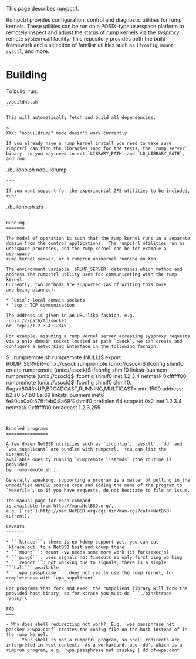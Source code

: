 This page describes [rumpctrl](http://repo.rumpkernel.org/rumpctrl).

Rumpctrl provides configuration, control and diagnostic utilities for
rump kernels.  These utilities can be run on a POSIX-type userspace
platform to remotely inspect and adjust the status of rump kernels via
the _sysproxy_ remote system call facility.  This repository provides
both the build framework and a selection of familiar utilities such as
`ifconfig`, `mount`, `sysctl`, and more.


Building
========

To build, run: 
````
./buildnb.sh
```

This will automatically fetch and build all dependencies.

<--
XXX: "nobuildrump" mode doesn't work currently

If you already have a rump kernel install you need to make sure rumpctrl can find the libraries (and for the tests, the `rump_server` binary, so you may need to set `LIBRARY_PATH` and `LD_LIBRARY_PATH`, and run:
````
./buildnb.sh nobuildrump
```
-->

If you want support for the experimental ZFS utilities to be included, run:

```
./buildnb.sh zfs
```

Running
=======

The model of operation is such that the rump kernel runs in a separate
domain from the control applications.  The rumpctrl utilities run as
userspace processes, and the rump kernel can be for example a userspace
rump kernel server, or a rumprun unikernel running on Xen.

The environment variable `$RUMP_SERVER` determines which method and
address the rumpctrl utility uses for communicating with the rump kernel.
Currently, two methods are supported (as of writing this more
are being planned):

* `unix`: local domain sockets
* `tcp`: TCP communication

The address is given in an URL-like fashion, e.g. `unix:///path/to/socket`
or `tcp://1.2.3.4:12345`.

For example, assuming a rump kernel server accepting sysproxy requests
via a unix domain socket located at path `csock`, we can create and
configure a networking interface in the following fashion:

```
$ . rumpremote.sh
rumpremote (NULL)$ export RUMP_SERVER=unix://csock
rumpremote (unix://csock)$ ifconfig shmif0 create
rumpremote (unix://csock)$ ifconfig shmif0 linkstr busmem
rumpremote (unix://csock)$ ifconfig shmif0 inet 1.2.3.4 netmask 0xffffff00
rumpremote (unix://csock)$ ifconfig shmif0
shmif0: flags=8043<UP,BROADCAST,RUNNING,MULTICAST> mtu 1500
	address: b2:a0:57:b0:8a:69
	linkstr: busmem
	inet6 fe80::b0a0:57ff:feb0:8a69%shmif0 prefixlen 64 scopeid 0x2
	inet 1.2.3.4 netmask 0xffffff00 broadcast 1.2.3.255
```


Bundled programs
================

A few dozen NetBSD utilities such as `ifconfig`, `sysctl`, `dd` and
`wpa_supplicant` are bundled with rumpctrl.  You can list the currently
available ones by running `rumpremote_listcmds` (the routine is provided
by `rumpremote.sh`).

Generally speaking, supporting a program is a matter of pulling in the
unmodified NetBSD source code and adding the name of the program to
`Makefile`, so if you have requests, do not hesitate to file an issue.

The manual page for each command
is available from http://man.NetBSD.org/,
e.g. [`cat`](http://man.NetBSD.org/cgi-bin/man-cgi?cat++NetBSD-current).

Caveats
-------

* ```ktrace```: there is no kdump support yet. you can cat `ktrace.out` to a NetBSD host and kdump there
* ```mount```: mount -vv needs some more work (it fork+exec's)
* ```ping6```: uses signals not timeouts so only first ping working
* ```reboot```: not working due to signals; there is a simple ```halt``` available.
* ```wpa_passphrase```: does not really use the rump kernel, for completeness with `wpa_supplicant`

For programs that fork and exec, the rumpclient library will fork the provided host binary, so for ktrace you must do ```./bin/ktrace ./bin/ls```.

FAQ
===

- Why does shell redirecting not work?  E.g. `wpa_passphrase net passkey > wpa.conf` creates the config file on the host instead of in the rump kernel.
    - Your shell is not a rumpctrl program, so shell redirects are interpreted in host context.  As a workaround, use `dd`, which is a rumprun program, e.g. `wpa_passphrase net passkey | dd of=wpa.conf`
